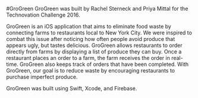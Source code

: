 #GroGreen
GroGreen was built by Rachel Sterneck and Priya Mittal for the Technovation Challenge 2016.

GroGreen is an iOS application that aims to eliminate food waste by connecting farms to restaurants local to New York City. We were inspired to combat this issue after noticing how often people avoid produce that appears ugly, but tastes delicious. GroGreen allows restaurants to order directly from farms by displaying a list of produce they can buy. Once a restaurant places an order to a farm, the farm receives the order in real-time. GroGreen also keeps track of orders that have been completed. With GroGreen, our goal is to reduce waste by encouraging restaurants to purchase imperfect produce.

GroGreen was built using Swift, Xcode, and Firebase.

